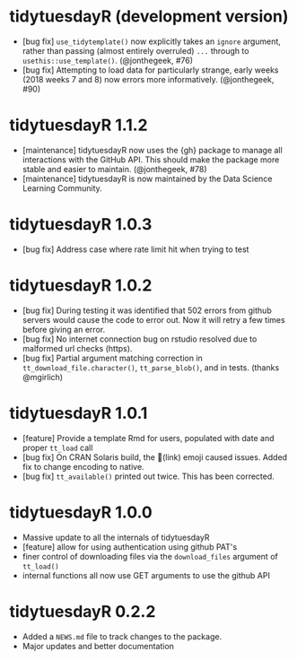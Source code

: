 # tidytuesdayR (development version)

* [bug fix] `use_tidytemplate()` now explicitly takes an `ignore` argument, rather than passing (almost entirely overruled) `...` through to `usethis::use_template()`. (@jonthegeek, #76)
* [bug fix] Attempting to load data for particularly strange, early weeks (2018 weeks 7 and 8) now errors more informatively. (@jonthegeek, #90)

# tidytuesdayR 1.1.2

* [maintenance] tidytuesdayR now uses the {gh} package to manage all interactions with the GitHub API. This should make the package more stable and easier to maintain. (@jonthegeek, #78)
* [maintenance] tidytuesdayR is now maintained by the Data Science Learning Community. 

# tidytuesdayR 1.0.3

* [bug fix] Address case where rate limit hit when trying to test

# tidytuesdayR 1.0.2

* [bug fix] During testing it was identified that 502 errors from github servers would cause the code to error out. Now it will retry a few times before giving an error.
* [bug fix] No internet connection bug on rstudio resolved due to malformed url checks (https).
* [bug fix] Partial argument matching correction in `tt_download_file.character()`, `tt_parse_blob()`, and in tests. (thanks @mgirlich)

# tidytuesdayR 1.0.1

* [feature] Provide a template Rmd for users, populated with date and proper `tt_load` call
* [bug fix] On CRAN Solaris build, the :link:(link) emoji caused issues. Added fix to change encoding to native.
* [bug fix] `tt_available()` printed out twice. This has been corrected.

# tidytuesdayR 1.0.0

* Massive update to all the internals of tidytuesdayR
* [feature] allow for using authentication using github PAT's
* finer control of downloading files via the `download_files` argument of `tt_load()`
* internal functions all now use GET arguments to use the github API

# tidytuesdayR 0.2.2

* Added a `NEWS.md` file to track changes to the package.
* Major updates and better documentation

